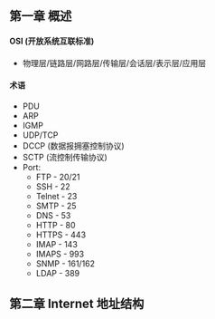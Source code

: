 ## 第一章 概述
#### OSI (开放系统互联标准)
  * 物理层/链路层/网路层/传输层/会话层/表示层/应用层

#### 术语
  * PDU
  * ARP
  * IGMP
  * UDP/TCP
  * DCCP (数据报拥塞控制协议)
  * SCTP (流控制传输协议)
  * Port:
    * FTP - 20/21
    * SSH - 22
    * Telnet - 23
    * SMTP - 25
    * DNS - 53
    * HTTP - 80
    * HTTPS - 443
    * IMAP - 143
    * IMAPS - 993
    * SNMP - 161/162
    * LDAP - 389

## 第二章 Internet 地址结构
